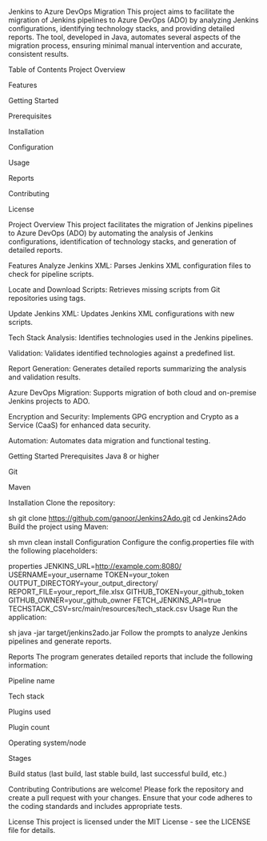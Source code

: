 Jenkins to Azure DevOps Migration
This project aims to facilitate the migration of Jenkins pipelines to Azure DevOps (ADO) by analyzing Jenkins configurations, identifying technology stacks, and providing detailed reports. The tool, developed in Java, automates several aspects of the migration process, ensuring minimal manual intervention and accurate, consistent results.

Table of Contents
Project Overview

Features

Getting Started

Prerequisites

Installation

Configuration

Usage

Reports

Contributing

License

Project Overview
This project facilitates the migration of Jenkins pipelines to Azure DevOps (ADO) by automating the analysis of Jenkins configurations, identification of technology stacks, and generation of detailed reports.

Features
Analyze Jenkins XML: Parses Jenkins XML configuration files to check for pipeline scripts.

Locate and Download Scripts: Retrieves missing scripts from Git repositories using <scm> tags.

Update Jenkins XML: Updates Jenkins XML configurations with new scripts.

Tech Stack Analysis: Identifies technologies used in the Jenkins pipelines.

Validation: Validates identified technologies against a predefined list.

Report Generation: Generates detailed reports summarizing the analysis and validation results.

Azure DevOps Migration: Supports migration of both cloud and on-premise Jenkins projects to ADO.

Encryption and Security: Implements GPG encryption and Crypto as a Service (CaaS) for enhanced data security.

Automation: Automates data migration and functional testing.

Getting Started
Prerequisites
Java 8 or higher

Git

Maven

Installation
Clone the repository:

sh
git clone https://github.com/ganoor/Jenkins2Ado.git
cd Jenkins2Ado
Build the project using Maven:

sh
mvn clean install
Configuration
Configure the config.properties file with the following placeholders:

properties
JENKINS_URL=http://example.com:8080/
USERNAME=your_username
TOKEN=your_token
OUTPUT_DIRECTORY=your_output_directory/
REPORT_FILE=your_report_file.xlsx
GITHUB_TOKEN=your_github_token
GITHUB_OWNER=your_github_owner
FETCH_JENKINS_API=true
TECHSTACK_CSV=src/main/resources/tech_stack.csv
Usage
Run the application:

sh
java -jar target/jenkins2ado.jar
Follow the prompts to analyze Jenkins pipelines and generate reports.

Reports
The program generates detailed reports that include the following information:

Pipeline name

Tech stack

Plugins used

Plugin count

Operating system/node

Stages

Build status (last build, last stable build, last successful build, etc.)

Contributing
Contributions are welcome! Please fork the repository and create a pull request with your changes. Ensure that your code adheres to the coding standards and includes appropriate tests.

License
This project is licensed under the MIT License - see the LICENSE file for details.
